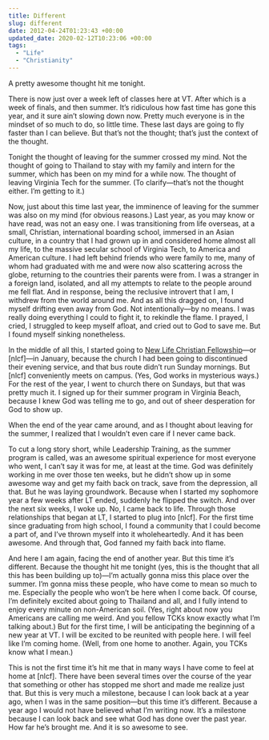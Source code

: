 ```yaml
---
title: Different
slug: different
date: 2012-04-24T01:23:43 +00:00
updated_date: 2020-02-12T10:23:06 +00:00
tags: 
  - "Life"
  - "Christianity"
---
```


A pretty awesome thought hit me tonight.

There is now just over a week left of classes here at VT. After which is a week of finals, and then summer. It’s ridiculous how fast time has gone this year, and it sure ain’t slowing down now. Pretty much everyone is in the mindset of so much to do, so little time. These last days are going to fly faster than I can believe. But that’s not the thought; that’s just the context of the thought.

Tonight the thought of leaving for the summer crossed my mind. Not the thought of going to Thailand to stay with my family and intern for the summer, which has been on my mind for a while now. The thought of leaving Virginia Tech for the summer. (To clarify—that’s not the thought either. I’m getting to it.)

Now, just about this time last year, the imminence of leaving for the summer was also on my mind (for obvious reasons.) Last year, as you may know or have read, was not an easy one. I was transitioning from life overseas, at a small, Christian, international boarding school, immersed in an Asian culture, in a country that I had grown up in and considered home almost all my life, to the massive secular school of Virginia Tech, to America and American culture. I had left behind friends who were family to me, many of whom had graduated with me and were now also scattering across the globe, returning to the countries their parents were from. I was a stranger in a foreign land, isolated, and all my attempts to relate to the people around me fell flat. And in response, being the reclusive introvert that I am, I withdrew from the world around me. And as all this dragged on, I found myself drifting even away from God. Not intentionally—by no means. I was really doing everything I could to fight it, to rekindle the flame. I prayed, I cried, I struggled to keep myself afloat, and cried out to God to save me. But I found myself sinking nonetheless.

In the middle of all this, I started going to [New Life Christian Fellowship](https://www.nlcf.net)—or [nlcf]—in January, because the church I had been going to discontinued their evening service, and that bus route didn’t run Sunday mornings. But [nlcf] conveniently meets on campus. (Yes, God works in mysterious ways.) For the rest of the year, I went to church there on Sundays, but that was pretty much it. I signed up for their summer program in Virginia Beach, because I knew God was telling me to go, and out of sheer desperation for God to show up.

When the end of the year came around, and as I thought about leaving for the summer, I realized that I wouldn’t even care if I never came back.

To cut a long story short, while Leadership Training, as the summer program is called, was an awesome spiritual experience for most everyone who went, I can’t say it was for me, at least at the time. God was definitely working in me over those ten weeks, but he didn’t show up in some awesome way and get my faith back on track, save from the depression, all that. But he was laying groundwork. Because when I started my sophomore year a few weeks after LT ended, suddenly he flipped the switch. And over the next six weeks, I woke up. No, I came back to life. Through those relationships that began at LT, I started to plug into [nlcf]. For the first time since graduating from high school, I found a community that I could become a part of, and I’ve thrown myself into it wholeheartedly. And it has been awesome. And through that, God fanned my faith back into flame.

And here I am again, facing the end of another year. But this time it’s different. Because the thought hit me tonight (yes, this is the thought that all this has been building up to)—I’m actually gonna miss this place over the summer. I’m gonna miss these people, who have come to mean so much to me. Especially the people who won’t be here when I come back. Of course, I’m definitely excited about going to Thailand and all, and I fully intend to enjoy every minute on non-American soil. (Yes, right about now you Americans are calling me weird. And you fellow TCKs know exactly what I’m talking about.) But for the first time, I will be anticipating the beginning of a new year at VT. I will be excited to be reunited with people here. I will feel like I’m coming home. (Well, from one home to another. Again, you TCKs know what I mean.)

This is not the first time it’s hit me that in many ways I have come to feel at home at [nlcf]. There have been several times over the course of the year that something or other has stopped me short and made me realize just that. But this is very much a milestone, because I can look back at a year ago, when I was in the same position—but this time it’s different. Because a year ago I would not have believed what I’m writing now. It’s a milestone because I can look back and see what God has done over the past year. How far he’s brought me. And it is so awesome to see.
